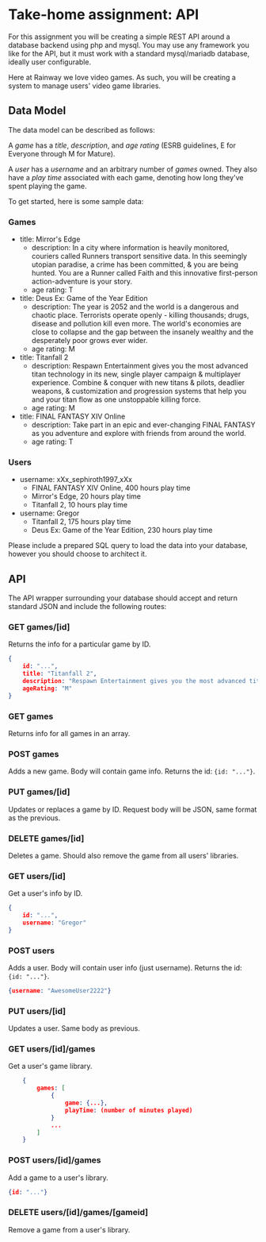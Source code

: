 # Take-home assignment: API

For this assignment you will be creating a simple REST API around a database backend using php and mysql. You may use any framework you like for the API, but it must work with a standard mysql/mariadb database, ideally user configurable.

Here at Rainway we love video games. As such, you will be creating a system to manage users' video game libraries.

## Data Model

The data model can be described as follows:

A *game* has a *title*, *description*, and *age rating* (ESRB guidelines, E for Everyone through M for Mature).

A *user* has a *username* and an arbitrary number of *games* owned. They also have a *play time* associated with each game, denoting how long they've spent playing the game.

To get started, here is some sample data:

### Games
* title: Mirror's Edge
  * description: In a city where information is heavily monitored, couriers called Runners transport sensitive data. In this seemingly utopian paradise, a crime has been committed, & you are being hunted. You are a Runner called Faith and this innovative first-person action-adventure is your story.
  * age rating: T
* title: Deus Ex: Game of the Year Edition
  * description: The year is 2052 and the world is a dangerous and chaotic place. Terrorists operate openly - killing thousands; drugs, disease and pollution kill even more. The world's economies are close to collapse and the gap between the insanely wealthy and the desperately poor grows ever wider.
  * age rating: M
* title: Titanfall 2
  * description: Respawn Entertainment gives you the most advanced titan technology in its new, single player campaign & multiplayer experience. Combine & conquer with new titans & pilots, deadlier weapons, & customization and progression systems that help you and your titan flow as one unstoppable killing force.
  * age rating: M
* title: FINAL FANTASY XIV Online
  * description: Take part in an epic and ever-changing FINAL FANTASY as you adventure and explore with friends from around the world.
  * age rating: T

### Users
* username: xXx_sephiroth1997_xXx
  * FINAL FANTASY XIV Online, 400 hours play time
  * Mirror's Edge, 20 hours play time
  * Titanfall 2, 10 hours play time
* username: Gregor
  * Titanfall 2, 175 hours play time
  * Deus Ex: Game of the Year Edition, 230 hours play time


Please include a prepared SQL query to load the data into your database, however you should choose to architect it.

## API

The API wrapper surrounding your database should accept and return standard JSON and include the following routes:

### GET games/[id]
Returns the info for a particular game by ID.
```JSON
{
    id: "...",
    title: "Titanfall 2",
    description: "Respawn Entertainment gives you the most advanced titan technology in its new, single player campaign & multiplayer experience. Combine & conquer with new titans & pilots, deadlier weapons, & customization and progression systems that help you and your titan flow as one unstoppable killing force.",
    ageRating: "M"
}
```

### GET games
Returns info for all games in an array.

### POST games
Adds a new game. Body will contain game info. Returns the id: `{id: "..."}`.

### PUT games/[id]
Updates or replaces a game by ID.
Request body will be JSON, same format as the previous.

### DELETE games/[id]
Deletes a game. Should also remove the game from all users' libraries.

### GET users/[id]
Get a user's info by ID.
```JSON
{
    id: "...",
    username: "Gregor"
}
```

### POST users
Adds a user. Body will contain user info (just username). Returns the id: `{id: "..."}`.
```JSON
{username: "AwesomeUser2222"}
```

### PUT users/[id]
Updates a user. Same body as previous.

### GET users/[id]/games
Get a user's game library.
```JSON
    {
        games: [
            {
                game: {...},
                playTime: (number of minutes played)
            }
            ...
        ]
    }
```

### POST users/[id]/games
Add a game to a user's library.
```JSON
{id: "..."}
```

### DELETE users/[id]/games/[gameid]
Remove a game from a user's library.
